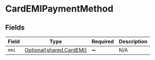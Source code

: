 # CardEMIPaymentMethod


## Fields

| Field                                                      | Type                                                       | Required                                                   | Description                                                |
| ---------------------------------------------------------- | ---------------------------------------------------------- | ---------------------------------------------------------- | ---------------------------------------------------------- |
| `emi`                                                      | [Optional[shared.CardEMI]](../../models/shared/cardemi.md) | :heavy_minus_sign:                                         | N/A                                                        |